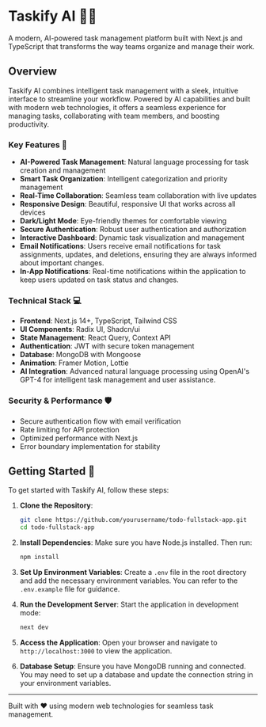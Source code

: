 # Taskify AI 🤖✨

A modern, AI-powered task management platform built with Next.js and TypeScript that transforms the way teams organize and manage their work.

## Overview

Taskify AI combines intelligent task management with a sleek, intuitive interface to streamline your workflow. Powered by AI capabilities and built with modern web technologies, it offers a seamless experience for managing tasks, collaborating with team members, and boosting productivity.

### Key Features 🚀

- **AI-Powered Task Management**: Natural language processing for task creation and management
- **Smart Task Organization**: Intelligent categorization and priority management
- **Real-Time Collaboration**: Seamless team collaboration with live updates
- **Responsive Design**: Beautiful, responsive UI that works across all devices
- **Dark/Light Mode**: Eye-friendly themes for comfortable viewing
- **Secure Authentication**: Robust user authentication and authorization
- **Interactive Dashboard**: Dynamic task visualization and management
- **Email Notifications**: Users receive email notifications for task assignments, updates, and deletions, ensuring they are always informed about important changes.
- **In-App Notifications**: Real-time notifications within the application to keep users updated on task status and changes.

### Technical Stack 💻

- **Frontend**: Next.js 14+, TypeScript, Tailwind CSS
- **UI Components**: Radix UI, Shadcn/ui
- **State Management**: React Query, Context API
- **Authentication**: JWT with secure token management
- **Database**: MongoDB with Mongoose
- **Animation**: Framer Motion, Lottie
- **AI Integration**: Advanced natural language processing using OpenAI's GPT-4 for intelligent task management and user assistance.

### Security & Performance 🛡️

- Secure authentication flow with email verification
- Rate limiting for API protection
- Optimized performance with Next.js
- Error boundary implementation for stability

## Getting Started 🌟

To get started with Taskify AI, follow these steps:

1. **Clone the Repository**:
   ```bash
   git clone https://github.com/yourusername/todo-fullstack-app.git
   cd todo-fullstack-app
   ```

2. **Install Dependencies**:
   Make sure you have Node.js installed. Then run:
   ```bash
   npm install
   ```

3. **Set Up Environment Variables**:
   Create a `.env` file in the root directory and add the necessary environment variables. You can refer to the `.env.example` file for guidance.

4. **Run the Development Server**:
   Start the application in development mode:
   ```bash
   next dev
   ```

5. **Access the Application**:
   Open your browser and navigate to `http://localhost:3000` to view the application.

6. **Database Setup**:
   Ensure you have MongoDB running and connected. You may need to set up a database and update the connection string in your environment variables.

---

Built with ❤️ using modern web technologies for seamless task management.

